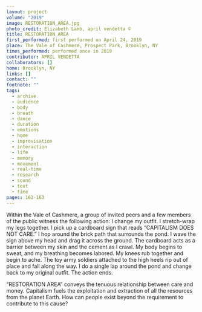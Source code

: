 ```yaml
---
layout: project
volume: "2019"
image: RESTORATION_AREA.jpg
photo_credit: Elizabeth Lamb, april vendetta ©
title: RESTORATION AREA
first_performed: first performed on April 24, 2019
place: The Vale of Cashmere, Prospect Park, Brooklyn, NY
times_performed: performed once in 2019
contributor: APRIL VENDETTA
collaborators: []
home: Brooklyn, NY
links: []
contact: ""
footnote: ""
tags:
  - archive
  - audience
  - body
  - breath
  - dance
  - duration
  - emotions
  - home
  - improvisation
  - interaction
  - life
  - memory
  - movement
  - real-time
  - research
  - sound
  - text
  - time
pages: 162-163
---
```


Within the Vale of Cashmere, a group of invited peers and a few members of the public witness the following action: I change my outfit. I stretch-wrap my legs together. I pick up a cardboard sign that reads “CAPITALISM DOES NOT CARE.” I hop around the brick path that surrounds the pond. I wave the sign above my head and drag it across the ground. The cardboard acts as a barrier between my skin and the cement as I crawl. My body begins to sweat, and my breathing becomes labored. My knees rub together and begin to ache. The toy army soldiers attached to the high heels rip out of place and fall along the way. I do a single lap around the pond and change back to my original outfit. The action ends.

“RESTORATION AREA” conveys the tenuous relationship between care and money. Capitalism fuels the exploitation and extraction of all the resources from the planet Earth. How can people exist beyond the requirement to contribute to this cause?
